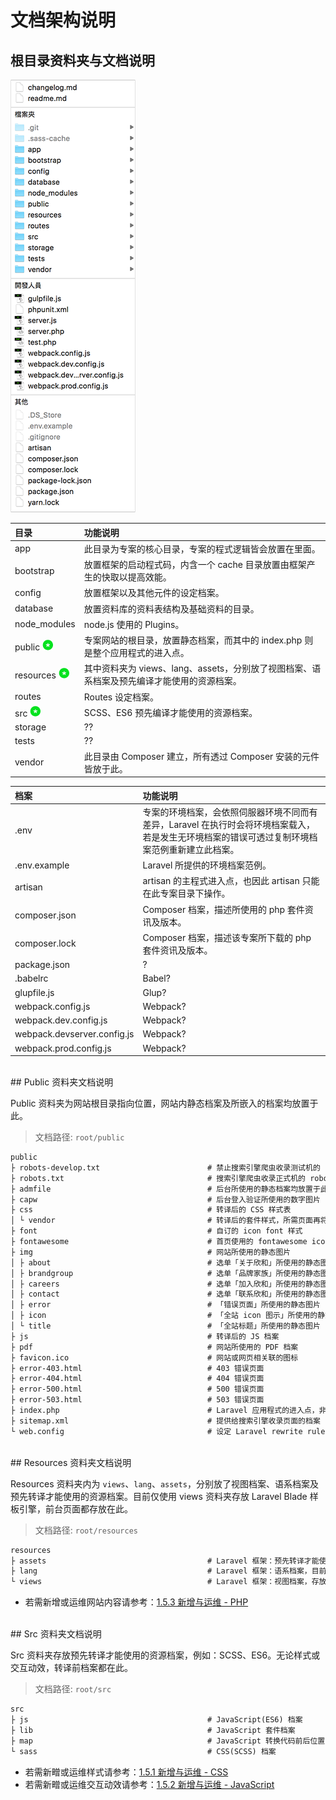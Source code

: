 # 文档架构说明

## 根目录资料夹与文档说明

![](/assets/doc.png)
<br/>

| 目录 | 功能说明 |
| :- | :--- |
| app | 此目录为专案的核心目录，专案的程式逻辑皆会放置在里面。 |
| bootstrap | 放置框架的启动程式码，内含一个 cache 目录放置由框架产生的快取以提高效能。 |
| config | 放置框架以及其他元件的设定档案。 |
| database | 放置资料库的资料表结构及基础资料的目录。 |
| node\_modules | node.js 使用的 Plugins。 |
| public ![](/images/star.png) | 专案网站的根目录，放置静态档案，而其中的 index.php 则是整个应用程式的进入点。 |
| resources ![](/images/star.png) | 其中资料夹为 views、lang、assets，分别放了视图档案、语系档案及预先编译才能使用的资源档案。 |
| routes | Routes 设定档案。 |
| src ![](/images/star.png) | SCSS、ES6 预先编译才能使用的资源档案。 |
| storage | ?? |
| tests | ?? |
| vendor | 此目录由 Composer 建立，所有透过 Composer 安装的元件皆放于此。 |

| 档案 | 功能说明 |
| :- | :--- |
| .env | 专案的环境档案，会依照伺服器环境不同而有差异，Laravel 在执行时会将环境档案载入，若是发生无环境档案的错误可透过复制环境档案范例重新建立此档案。 |
| .env.example | Laravel 所提供的环境档案范例。 |
| artisan | artisan 的主程式进入点，也因此 artisan 只能在此专案目录下操作。 |
| composer.json | Composer 档案，描述所使用的 php 套件资讯及版本。 |
| composer.lock | Composer 档案，描述该专案所下载的 php 套件资讯及版本。 |
| package.json | ? |
| .babelrc | Babel? |
| glupfile.js | Glup? |
| webpack.config.js | Webpack? |
| webpack.dev.config.js | Webpack? |
| webpack.devserver.config.js | Webpack? |
| webpack.prod.config.js | Webpack? |

<br/>
## Public 资料夹文档说明

Public 资料夹为网站根目录指向位置，网站内静态档案及所嵌入的档案均放置于此。

> 文档路径: `root/public`

```markdown
public
├ robots-develop.txt                        # 禁止搜索引擎爬虫收录测试机的 robots.txt 档案
├ robots.txt                                # 搜索引擎爬虫收录正式机的 robots.txt 档案
├ admfile                                   # 后台所使用的静态档案均放置于此
├ capw                                      # 后台登入验证所使用的数字图片
├ css                                       # 转译后的 CSS 样式表
│ └ vendor                                  # 转译后的套件样式，所需页面再将样式嵌入
├ font                                      # 自订的 icon font 样式
├ fontawesome                               # 首页使用的 fontawesome icon font
├ img                                       # 网站所使用的静态图片
│ ├ about                                   # 选单「关于欣和」所使用的静态图片
│ ├ brandgroup                              # 选单「品牌家族」所使用的静态图片
│ ├ careers                                 # 选单「加入欣和」所使用的静态图片
│ ├ contact                                 # 选单「联系欣和」所使用的静态图片
│ ├ error                                   # 「错误页面」所使用的静态图片
│ ├ icon                                    # 「全站 icon 图示」所使用的静态图片
│ └ title                                   # 「全站标题」所使用的静态图片
├ js                                        # 转译后的 JS 档案
├ pdf                                       # 网站所使用的 PDF 档案
├ favicon.ico                               # 网站或网页相关联的图标
├ error-403.html                            # 403 错误页面
├ error-404.html                            # 404 错误页面
├ error-500.html                            # 500 错误页面
├ error-503.html                            # 503 错误页面
├ index.php                                 # Laravel 应用程式的进入点，非普遍定义的首页
├ sitemap.xml                               # 提供给搜索引擎收录页面的档案
└ web.config                                # 设定 Laravel rewrite rule
```
<br/>
## Resources 资料夹文档说明

Resources 资料夹内为 `views`、`lang`、`assets`，分别放了视图档案、语系档案及预先转译才能使用的资源档案。目前仅使用 views 资料夹存放 Laravel Blade 样板引擎，前台页面都存放在此。

> 文档路径: `root/resources`

```markdown
resources
├ assets                                    # Laravel 框架：预先转译才能使用的资源档案，目前不使用
├ lang                                      # Laravel 框架：语系档案，目前尚未使用到此功能
└ views                                     # Laravel 框架：视图档案，存放 Laravel Blade 样板引擎，前台页面都存放在此
```
* 若需新增或运维网站内容请参考：[1.5.3 新增与运维 - PHP](/xin-zeng-yu-wei-yun-f/php.md) 


<br/>
## Src 资料夹文档说明

Src 资料夹存放预先转译才能使用的资源档案，例如：SCSS、ES6。无论样式或交互动效，转译前档案都在此。

> 文档路径: `root/src`

```markdown
src
├ js                                        # JavaScript(ES6) 档案
├ lib                                       # JavaScript 套件档案
├ map                                       # JavaScript 转换代码前后位置的信息文件
└ sass                                      # CSS(SCSS) 档案
```
* 若需新㽪或运维样式请参考：[1.5.1 新增与运维 - CSS](/xin-zeng-yu-wei-yun-f/css.md)
* 若需新㽪或运维交互动效请参考：[1.5.2 新增与运维 - JavaScript](/xin-zeng-yu-wei-yun-f/javascript.md)





